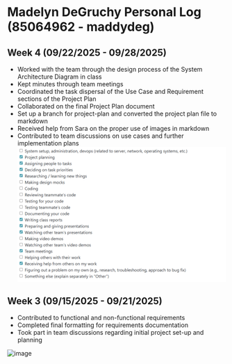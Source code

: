 # Madelyn DeGruchy Personal Log (85064962 - maddydeg)
## Week 4 (09/22/2025 - 09/28/2025)
- Worked with the team through the design process of the System Architecture Diagram in class
- Kept minutes through team meetings
- Coordinated the task dispersal of the Use Case and Requirement sections of the Project Plan
- Collaborated on the final Project Plan document
- Set up a branch for project-plan and converted the project plan file to markdown
- Received help from Sara on the proper use of images in markdown
- Contributed to team discussions on use cases and further implementation plans
![Peer Evaluation Response](imgs/Madelyn%20DeGruchy%20Week%204.png)
## Week 3 (09/15/2025 - 09/21/2025)
- Contributed to functional and non-functional requirements
- Completed final formatting for requirements documentation
- Took part in team discussions regarding initial project set-up and planning
<img width="1063" height="652" alt="image" src="https://github.com/user-attachments/assets/507c07f5-5739-408a-a234-71065c8395cf" />



